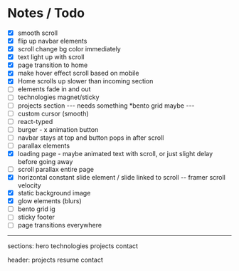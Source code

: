 # Notes / Todo

- [x] smooth scroll
- [x] flip up navbar elements
- [x] scroll change bg color immediately
- [x] text light up with scroll
- [x] page transition to home
- [x] make hover effect scroll based on mobile
- [x] Home scrolls up slower than incoming section
- [ ] elements fade in and out
- [ ] technologies magnet/sticky
- [ ] projects section --- needs something \*bento grid maybe ---
- [ ] custom cursor (smooth)
- [ ] react-typed
- [ ] burger - x animation button
- [ ] navbar stays at top and button pops in after scroll
- [ ] parallax elements
- [x] loading page - maybe animated text with scroll, or just slight delay before going away
- [ ] scroll parallax entire page
- [x] horizontal constant slide element / slide linked to scroll -- framer scroll velocity
- [x] static background image
- [x] glow elements (blurs)
- [ ] bento grid ig
- [ ] sticky footer
- [ ] page transitions everywhere

---

sections:
hero
technologies
projects
contact

header:
projects
resume
contact
